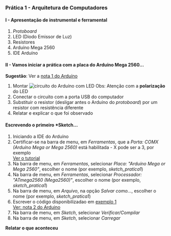 ### Prática 1 - Arquitetura de Computadores

#### I - Apresentação de instrumental e ferramental
1. *Protoboard*
2. LED (Diodo Emissor de Luz)
3. Resistores
4. Arduíno Mega 2560
5. IDE Arduíno

#### II - Vamos iniciar a prática com a placa do Arduíno Mega 2560...
**Sugestão**: Ver a [nota 1 do Arduíno](/arduino/arduino_1.pdf)  
1. Montar ![circuito do Arduíno com LED](https://github.com/claytonjasilva/claytonjasilva.github.io/blob/main/arq_aulas/arq_notas/Schematic_Ardu%C3%ADno%20com%20LED_2022-08-12.png)
Obs: Atenção com a **polarização** do LED  
2. Conectar o circuito com a porta USB do computador
3. Substituir o resistor (desligar antes o Arduíno do *protoboard*) por um resistor com resistência diferente
4. Relatar e explicar o que foi observado

#### Escrevendo o primeiro *Sketch...
1. Iniciando a IDE do Arduíno
2. Certificar-se na barra de menu, em *Ferramentas*, que a *Porta: COMX (Arduíno Mega or Mega 2560)* está habilitada - X pode ser a 3, por exemplo  
   [Ver o tutorial](https://www.circuitar.com.br/tutoriais/configurando-o-arduino-no-windows/index.html)
3. Na barra de menu, em *Ferramentas*, selecionar *Placa: "Arduíno Mega or Mega 2560"*, escolher o nome (por exemplo, *sketch_pratica1*)
4. Na barra de menu, em *Ferramentas*, selecionar *Processador: "ATmega2560 (Mega2560)"*, escolher o nome (por exemplo, *sketch_pratica1*)
5. Na barra de menu, em *Arquivo*, na opção *Salvar como...*, escolher o nome (por exemplo, *sketch_pratica1*)
6. Escrever o código disponibilizadao em [exemplo 1](https://github.com/claytonjasilva/arquitetura_exemplos/blob/main/arq_pratica1.ino)  
   [Ver: nota 2 do Arduino](/arduino/arduino_2.pdf)
7. Na barra de menu, em *Sketch*, selecionar *Verificar/Compilar*
8. Na barra de menu, em *Sketch*, selecionar *Carregar*

**Relatar o que aconteceu**
